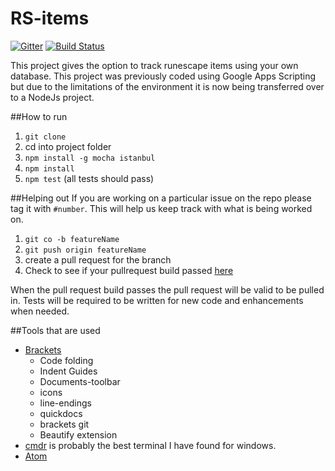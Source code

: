 # RS-items

[![Gitter](https://badges.gitter.im/Join%20Chat.svg)](https://gitter.im/rizowski/rs-items?utm_source=badge&utm_medium=badge&utm_campaign=pr-badge&utm_content=badge) [![Build Status](https://travis-ci.org/rizowski/rs-items.svg?branch=master)](https://travis-ci.org/rizowski/rs-items)

This project gives the option to track runescape items using your own database. This project was previously coded using Google Apps Scripting but due to the limitations of the environment it is now being transferred over to a NodeJs project.

##How to run
1. `git clone`
2. cd into project folder
3. `npm install -g mocha istanbul`
4. `npm install`
5. `npm test` (all tests should pass)

##Helping out
If you are working on a particular issue on the repo please tag it with `#number`. This will help us keep track with what is being worked on.

1. `git co -b featureName`
2. `git push origin featureName`
3. create a pull request for the branch
4. Check to see if your pullrequest build passed [here](https://travis-ci.org/rizowski/rs-items/pull_requests)

When the pull request build passes the pull request will be valid to be pulled in. Tests will be required to be written for new code and enhancements when needed.

##Tools that are used
 - [Brackets](http://brackets.io/)
   - Code folding
   - Indent Guides
   - Documents-toolbar
   - icons
   - line-endings
   - quickdocs
   - brackets git
   - Beautify extension
 - [cmdr](http://gooseberrycreative.com/cmder/) is probably the best terminal I have found for windows.
 - [Atom](http://atom.io/)
